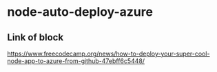 # node-auto-deploy-azure

## Link of block 
https://www.freecodecamp.org/news/how-to-deploy-your-super-cool-node-app-to-azure-from-github-47ebff6c5448/